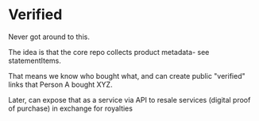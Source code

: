 # Verified

Never got around to this.

The idea is that the core repo collects product metadata- see statementItems.

That means we know who bought what, and can create public "verified" links that Person A bought XYZ.

Later, can expose that as a service via API to resale services (digital proof of purchase) in exchange for royalties
